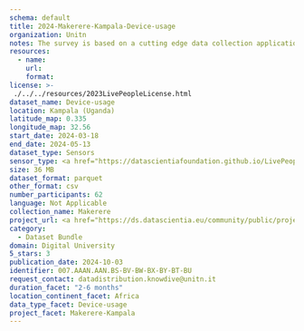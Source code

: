 ```yaml
---
schema: default
title: 2024-Makerere-Kampala-Device-usage
organization: Unitn
notes: The survey is based on a cutting edge data collection application called iLog1, developed by the University of Trento (Italy). Once installed on your smartphone and given the permission to collect the data, the iLog app will ask you information on the following topics (a) Socio-demographics (e.g., age, gender, nationality); (b) Social relations with peers and classmates; (c) Personality, Values and Competences; (d) Cultural consumption and activities (e.g., sports, cooking and shopping habits); (e) Mobility. After this information, the app will start sending every 30 minutes for 2 weeks the request to answer to four questions that require a few seconds of your time ("Where are you?"; "With whom are you?"; "What are you doing?"; and "What mood are you?"). Furthermore, the app will automatically collect data from your smartphone's sensors for 2 months. An example of sensors are location, bluetooth or if your smartphone is on or off (you can find a complete list of sensors in the Privacy Statement and within the iLog app itself).
resources:
  - name: 
    url: 
    format: 
license: >-
 ./../../resources/2023LivePeopleLicense.html
dataset_name: Device-usage
location: Kampala (Uganda)
latitude_map: 0.335
longitude_map: 32.56
start_date: 2024-03-18
end_date: 2024-05-13
dataset_type: Sensors
sensor_type: <a href="https://datascientiafoundation.github.io/LivePeople/datasets/2024-MAK-Kampala-Airplane%20Mode%20Event/">airplane mode</a>, <a href="https://datascientiafoundation.github.io/LivePeople/datasets/2024-MAK-Kampala-Doze/">doze</a>, <a href="https://datascientiafoundation.github.io/LivePeople/datasets/2024-MAK-Kampala-Ring%20Mode%20Event/">ring mode</a>, <a href="https://datascientiafoundation.github.io/LivePeople/datasets/2024-MAK-Kampala-Screen/">screen</a>, <a href="https://datascientiafoundation.github.io/LivePeople/datasets/2024-MAK-Kampala-Touch/">touch</a>, <a href="https://datascientiafoundation.github.io/LivePeople/datasets/2024-MAK-Kampala-Battery%20Charge%20Event/">battery charge</a>, <a href="https://datascientiafoundation.github.io/LivePeople/datasets/2024-MAK-Kampala-Battery%20Monitoring%20Log/">battery level</a>
size: 36 MB
dataset_format: parquet
other_format: csv
number_participants: 62
language: Not Applicable
collection_name: Makerere
project_url: <a href="https://ds.datascientia.eu/community/public/projects/896bbb55-5ee2-4653-9b43-69cc88633ec10">https://ds.datascientia.eu/community/public/projects/896bbb55-5ee2-4653-9b43-69cc88633ec10</a>
category: 
  - Dataset Bundle
domain: Digital University
5_stars: 3
publication_date: 2024-10-03
identifier: 007.AAAN.AAN.BS-BV-BW-BX-BY-BT-BU
request_contact: datadistribution.knowdive@unitn.it
duration_facet: "2-6 months"
location_continent_facet: Africa
data_type_facet: Device-usage
project_facet: Makerere-Kampala
---
```

